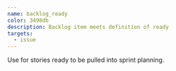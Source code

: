 ```yaml
---
name: backlog_ready
color: 3498db
description: Backlog item meets definition of ready
targets:
  - issue
---
```

Use for stories ready to be pulled into sprint planning.
